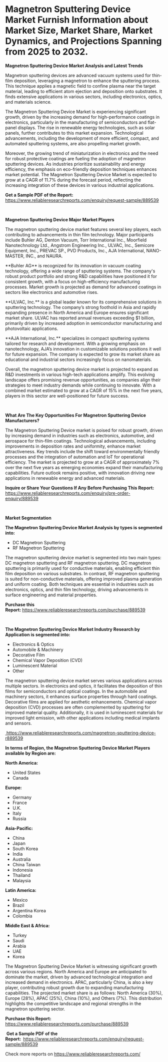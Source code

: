<p><h1>Magnetron Sputtering Device Market Furnish Information about Market Size, Market Share, Market Dynamics, and Projections Spanning from 2025 to 2032.</h1></p><p><strong>Magnetron Sputtering Device Market Analysis and Latest Trends</strong></p>
<p><p>Magnetron sputtering devices are advanced vacuum systems used for thin-film deposition, leveraging a magnetron to enhance the sputtering process. This technique applies a magnetic field to confine plasma near the target material, leading to efficient atom ejection and deposition onto substrates. It finds extensive applications in various sectors, including electronics, optics, and materials science.</p><p>The Magnetron Sputtering Device Market is experiencing significant growth, driven by the increasing demand for high-performance coatings in electronics, particularly in the manufacturing of semiconductors and flat-panel displays. The rise in renewable energy technologies, such as solar panels, further contributes to this market expansion. Technological advancements, including the development of more efficient, compact, and automated sputtering systems, are also propelling market growth.</p><p>Moreover, the growing trend of miniaturization in electronics and the need for robust protective coatings are fueling the adoption of magnetron sputtering devices. As industries prioritize sustainability and energy efficiency, the emphasis on eco-friendly deposition techniques enhances market potential. The Magnetron Sputtering Device Market is expected to grow at a CAGR of 11.7% during the forecast period, reflecting the increasing integration of these devices in various industrial applications.</p></p>
<p><strong>Get a Sample PDF of the Report:&nbsp;</strong> <a href="https://www.reliableresearchreports.com/enquiry/request-sample/889539?utm_campaign=2395&utm_medium=2&utm_source=Github&utm_content=ia&utm_term=09042025&utm_id=magnetron-sputtering-device">https://www.reliableresearchreports.com/enquiry/request-sample/889539</a></p>
<p>&nbsp;</p>
<p><strong>Magnetron Sputtering Device Major Market Players</strong></p>
<p><p>The magnetron sputtering device market features several key players, each contributing to advancements in thin film technology. Major participants include Buhler AG, Denton Vacuum, Torr International Inc., Moorfield Nanotechnology Ltd., Angstrom Engineering Inc., ULVAC, Inc., Semicore Equipment, Inc., PREVAC SP., PVD Products, Inc., AJA International, NANO-MASTER, INC., and NAURA.</p><p>**Buhler AG** is recognized for its innovation in vacuum coating technology, offering a wide range of sputtering systems. The company's robust product portfolio and strong R&D capabilities have positioned it for consistent growth, with a focus on high-efficiency manufacturing processes. Market growth is projected as demand for advanced coatings in sectors like electronics and automotive rises.</p><p>**ULVAC, Inc.** is a global leader known for its comprehensive solutions in sputtering technology. The company’s strong foothold in Asia and rapidly expanding presence in North America and Europe ensures significant market share. ULVAC has reported annual revenues exceeding $1 billion, primarily driven by increased adoption in semiconductor manufacturing and photovoltaic applications.</p><p>**AJA International, Inc.** specializes in compact sputtering systems tailored for research and development. With a growing emphasis on nanotechnology, AJA’s innovation in customizable solutions positions it well for future expansion. The company is expected to grow its market share as educational and industrial sectors increasingly focus on nanomaterials.</p><p>Overall, the magnetron sputtering device market is projected to expand as R&D investments in various high-tech applications amplify. This evolving landscape offers promising revenue opportunities, as companies align their strategies to meet industry demands while continuing to innovate. With a combined market estimated to grow at a CAGR of 15% in the next five years, players in this sector are well-positioned for future success.</p></p>
<p>&nbsp;</p>
<p><strong>What Are The Key Opportunities For Magnetron Sputtering Device Manufacturers?</strong></p>
<p><p>The Magnetron Sputtering Device market is poised for robust growth, driven by increasing demand in industries such as electronics, automotive, and aerospace for thin-film coatings. Technological advancements, including improvements in deposition rates and uniformity, enhance market attractiveness. Key trends include the shift toward environmentally friendly processes and the integration of automation and IoT for operational efficiency. The market is projected to grow at a CAGR of approximately 7% over the next five years as emerging economies expand their manufacturing capabilities. Future outlook remains positive, with innovation driving new applications in renewable energy and advanced materials.</p></p>
<p><strong>Inquire or Share Your Questions If Any Before Purchasing This Report:</strong> <a href="https://www.reliableresearchreports.com/enquiry/pre-order-enquiry/889539?utm_campaign=2395&utm_medium=2&utm_source=Github&utm_content=ia&utm_term=09042025&utm_id=magnetron-sputtering-device">https://www.reliableresearchreports.com/enquiry/pre-order-enquiry/889539</a></p>
<p>&nbsp;</p>
<p><strong>Market Segmentation</strong></p>
<p><strong>The Magnetron Sputtering Device Market Analysis by types is segmented into:</strong></p>
<p><ul><li>DC Magnetron Sputtering</li><li>RF Magnetron Sputtering</li></ul></p>
<p><p>The magnetron sputtering device market is segmented into two main types: DC magnetron sputtering and RF magnetron sputtering. DC magnetron sputtering is primarily used for conductive materials, enabling efficient thin film deposition on various substrates. In contrast, RF magnetron sputtering is suited for non-conductive materials, offering improved plasma generation and uniform coating. Both techniques are essential in industries such as electronics, optics, and thin film technology, driving advancements in surface engineering and material properties.</p></p>
<p><strong>Purchase this Report:&nbsp;</strong><a href="https://www.reliableresearchreports.com/purchase/889539?utm_campaign=2395&utm_medium=2&utm_source=Github&utm_content=ia&utm_term=09042025&utm_id=magnetron-sputtering-device">https://www.reliableresearchreports.com/purchase/889539</a></p>
<p>&nbsp;</p>
<p><strong>The Magnetron Sputtering Device Market Industry Research by Application is segmented into:</strong></p>
<p><ul><li>Electronics & Optics</li><li>Automobile & Machinery</li><li>Decorative Film</li><li>Chemical Vapor Deposition (CVD)</li><li>Luminescent Material</li><li>Other</li></ul></p>
<p><p>The magnetron sputtering device market serves various applications across multiple sectors. In electronics and optics, it facilitates the deposition of thin films for semiconductors and optical coatings. In the automobile and machinery sectors, it enhances surface properties through hard coatings. Decorative films are applied for aesthetic enhancements. Chemical vapor deposition (CVD) processes are often complemented by sputtering for improved material quality. Additionally, it is used in luminescent materials for improved light emission, with other applications including medical implants and sensors.</p></p>
<p><a href="https://www.reliableresearchreports.com/magnetron-sputtering-device-r889539?utm_campaign=2395&utm_medium=2&utm_source=Github&utm_content=ia&utm_term=09042025&utm_id=magnetron-sputtering-device">&nbsp;https://www.reliableresearchreports.com/magnetron-sputtering-device-r889539</a></p>
<p><strong>In terms of Region, the Magnetron Sputtering Device Market Players available by Region are:</strong></p>
<p>
    <p> <strong> North America: </strong>
        <ul>
            <li>United States</li>
            <li>Canada</li>
        </ul>
        </p> 
    <p> <strong> Europe: </strong>
        <ul>
            <li>Germany</li>
            <li>France</li>
            <li>U.K.</li>
            <li>Italy</li>
            <li>Russia</li>
        </ul>
        </p> 
    <p> <strong> Asia-Pacific: </strong>
        <ul>
            <li>China</li>
            <li>Japan</li>
            <li>South Korea</li>
            <li>India</li>
            <li>Australia</li>
            <li>China Taiwan</li>
            <li>Indonesia</li>
            <li>Thailand</li>
            <li>Malaysia</li>
        </ul>
        </p> 
    <p> <strong> Latin America: </strong>
        <ul>
            <li>Mexico</li>
            <li>Brazil</li>
            <li>Argentina Korea</li>
            <li>Colombia</li>
        </ul>
        </p> 
    <p> <strong> Middle East & Africa: </strong>
        <ul>
            <li>Turkey</li>
            <li>Saudi</li>
            <li>Arabia</li>
            <li>UAE</li>
            <li>Korea</li>
        </ul>
    </p>
    </p>
<p><p>The Magnetron Sputtering Device Market is witnessing significant growth across various regions. North America and Europe are anticipated to dominate the market, driven by advanced technological integration and increased demand in electronics. APAC, particularly China, is also a key player, contributing robust growth due to expanding manufacturing capabilities. The projected market share is as follows: North America (30%), Europe (28%), APAC (25%), China (10%), and Others (7%). This distribution highlights the competitive landscape and regional strengths in the magnetron sputtering sector.</p></p>
<p><strong>Purchase this Report: </strong><a href="https://www.reliableresearchreports.com/purchase/889539?utm_campaign=2395&utm_medium=2&utm_source=Github&utm_content=ia&utm_term=09042025&utm_id=magnetron-sputtering-device">https://www.reliableresearchreports.com/purchase/889539</a></p>
<p>&nbsp;<strong>Get a Sample PDF of the Report:&nbsp;&nbsp;</strong><a href="https://www.reliableresearchreports.com/enquiry/request-sample/889539?utm_campaign=2395&utm_medium=2&utm_source=Github&utm_content=ia&utm_term=09042025&utm_id=magnetron-sputtering-device">https://www.reliableresearchreports.com/enquiry/request-sample/889539</a></p>
<p><strong></strong></p>
<p>Check more reports on <a href="https://www.reliableresearchreports.com/?utm_campaign=2395&utm_medium=2&utm_source=Github&utm_content=ia&utm_term=09042025&utm_id=magnetron-sputtering-device">https://www.reliableresearchreports.com/</a></p>